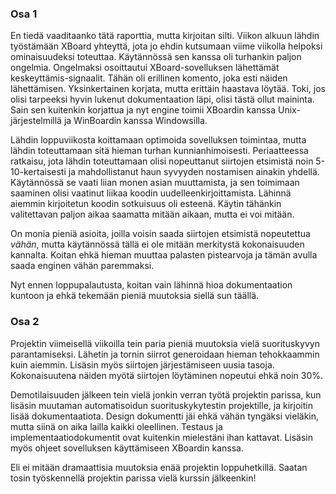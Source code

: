 ### Osa 1

En tiedä vaaditaanko tätä raporttia, mutta kirjoitan silti. Viikon alkuun lähdin työstämään XBoard yhteyttä, jota jo ehdin kutsumaan viime viikolla helpoksi ominaisuudeksi toteuttaa. Käytännössä sen kanssa oli turhankin paljon ongelmia. Ongelmaksi osoittautui XBoard-sovelluksen lähettämät keskeyttämis-signaalit. Tähän oli erillinen komento, joka esti näiden lähettämisen. Yksinkertainen korjata, mutta erittäin haastava löytää. Toki, jos olisi tarpeeksi hyvin lukenut dokumentaation läpi, olisi tästä ollut maininta. Sain sen kuitenkin korjattua ja nyt engine toimii XBoardin kanssa Unix-järjestelmillä ja WinBoardin kanssa Windowsilla.

Lähdin loppuviikosta koittamaan optimoida sovelluksen toimintaa, mutta lähdin toteuttamaan sitä hieman turhan kunnianhimoisesti. Periaatteessa ratkaisu, jota lähdin toteuttamaan olisi nopeuttanut siirtojen etsimistä noin 5-10-kertaisesti ja mahdollistanut haun syvyyden nostamisen ainakin yhdellä. Käytännössä se vaati liian monen asian muuttamista, ja sen toimimaan saaminen olisi vaatinut liikaa koodin uudelleenkirjoittamista. Lähinnä aiemmin kirjoitetun koodin sotkuisuus oli esteenä. Käytin tähänkin valitettavan paljon aikaa saamatta mitään aikaan, mutta ei voi mitään.

On monia pieniä asioita, joilla voisin saada siirtojen etsimistä nopeutettua *vähän*, mutta käytännössä tällä ei ole mitään merkitystä kokonaisuuden kannalta. Koitan ehkä hieman muuttaa palasten pistearvoja ja tämän avulla saada enginen vähän paremmaksi. 

Nyt ennen loppupalautusta, koitan vain lähinnä hioa dokumentaation kuntoon ja ehkä tekemään pieniä muutoksia siellä sun täällä.


### Osa 2

Projektin viimeisellä viikoilla tein paria pieniä muutoksia vielä suorituskyvyn parantamiseksi. Lähetin ja tornin siirrot generoidaan hieman tehokkaammin kuin aiemmin. Lisäsin myös siirtojen järjestämiseen uusia tasoja. Kokonaisuutena näiden myötä siirtojen löytäminen nopeutui ehkä noin 30%.

Demotilaisuuden jälkeen tein vielä jonkin verran työtä projektin parissa, kun lisäsin muutaman automatisoidun suorituskykytestin projektille, ja kirjoitin lisää dokumentaatiota. Design dokumentti jäi ehkä vähän tyngäksi vieläkin, mutta siinä on aika lailla kaikki oleellinen. Testaus ja implementaatiodokumentit ovat kuitenkin mielestäni ihan kattavat. Lisäsin myös ohjeet sovelluksen käyttämiseen XBoardin kanssa.

Eli ei mitään dramaattisia muutoksia enää projektin loppuhetkillä. Saatan tosin työskennellä projektin parissa vielä kurssin jälkeenkin!
